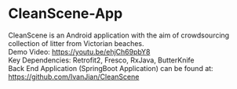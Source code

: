# CleanScene-App
CleanScene is an Android application with the aim of crowdsourcing collection of litter from Victorian beaches.  
Demo Video: https://youtu.be/ehjCh69pbY8  
Key Dependencies: Retrofit2, Fresco, RxJava, ButterKnife  
Back End Application (SpringBoot Application) can be found at: https://github.com/IvanJian/CleanScene
